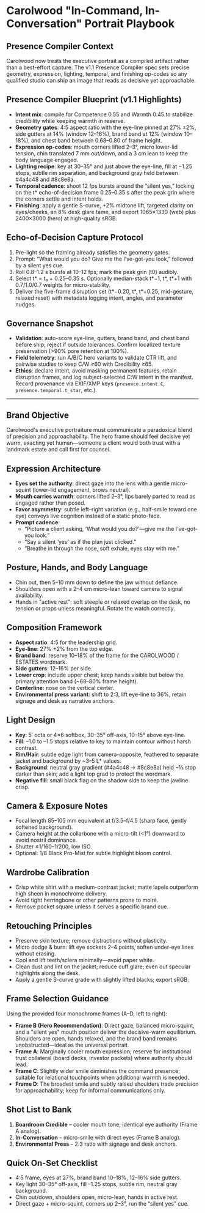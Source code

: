 # Carolwood "In-Command, In-Conversation" Portrait Playbook

## Presence Compiler Context
Carolwood now treats the executive portrait as a compiled artifact rather than a best-effort capture. The v1.1 Presence Compiler spec sets precise geometry, expression, lighting, temporal, and finishing op-codes so any qualified studio can ship an image that reads as decisive yet approachable.

## Presence Compiler Blueprint (v1.1 Highlights)
- **Intent mix**: compile for Competence 0.55 and Warmth 0.45 to stabilize credibility while keeping warmth in reserve.
- **Geometry gates**: 4:5 aspect ratio with the eye-line pinned at 27% ±2%, side gutters at 14% (window 12–16%), brand band at 12% (window 10–18%), and chest band between 0.68–0.80 of frame height.
- **Expression op-codes**: mouth corners lifted 2–3°, micro lower-lid tension, chin translated 7 mm out/down, and a 3 cm lean to keep the body language engaged.
- **Lighting recipe**: key at 30–35° and just above the eye-line, fill at −1.25 stops, subtle rim separation, and background gray held between #4a4c48 and #8c8e8a.
- **Temporal cadence**: shoot 12 fps bursts around the “silent yes,” locking on the t* echo-of-decision frame 0.25–0.35 s after the peak grin where the corners settle and intent holds.
- **Finishing**: apply a gentle S-curve, +2% midtone lift, targeted clarity on eyes/cheeks, an 8% desk glare tame, and export 1065×1330 (web) plus 2400×3000 (hero) at high-quality sRGB.

## Echo-of-Decision Capture Protocol
1. Pre-light so the framing already satisfies the geometry gates.
2. Prompt: “What would you do? Give me the I’ve-got-you look,” followed by a silent yes cue.
3. Roll 0.8–1.2 s bursts at 10–12 fps; mark the peak grin (t0) audibly.
4. Select t* = t₀ + 0.25–0.35 s. Optionally median-stack t*−1, t*, t*+1 with 0.7/1.0/0.7 weights for micro-stability.
5. Deliver the five-frame disruption set (t*−0.20, t*, t*+0.25, mid-gesture, relaxed reset) with metadata logging intent, angles, and parameter nudges.

## Governance Snapshot
- **Validation**: auto-score eye-line, gutters, brand band, and chest band before ship; reject if outside tolerances. Confirm localized texture preservation (>90% pore retention at 100%).
- **Field telemetry**: run A/B/C hero variants to validate CTR lift, and pairwise studies to keep C/W ≥60 with Credibility ≥65.
- **Ethics**: declare intent, avoid masking permanent features, retain disruption frames, and log subject-selected C:W intent in the manifest. Record provenance via EXIF/XMP keys (`presence.intent.C`, `presence.temporal.t_star`, etc.).

---
## Brand Objective
Carolwood's executive portraiture must communicate a paradoxical blend of precision and approachability. The hero frame should feel decisive yet warm, exacting yet human—someone a client would both trust with a landmark estate and call first for counsel.

## Expression Architecture
- **Eyes set the authority**: direct gaze into the lens with a gentle micro-squint (lower-lid engagement, brows neutral).
- **Mouth carries warmth**: corners lifted 2–3°, lips barely parted to read as engaged rather than posed.
- **Favor asymmetry**: subtle left–right variation (e.g., half-smile toward one eye) conveys live cognition instead of a static photo-face.
- **Prompt cadence**:
  - “Picture a client asking, ‘What would you do?’—give me the I’ve-got-you look.”
  - “Say a silent ‘yes’ as if the plan just clicked.”
  - “Breathe in through the nose, soft exhale, eyes stay with me.”

## Posture, Hands, and Body Language
- Chin out, then 5–10 mm down to define the jaw without defiance.
- Shoulders open with a 2–4 cm micro-lean toward camera to signal availability.
- Hands in "active rest": soft steeple or relaxed overlap on the desk, no tension or props unless meaningful. Rotate the watch correctly.

## Composition Framework
- **Aspect ratio**: 4:5 for the leadership grid.
- **Eye-line**: 27% ±2% from the top edge.
- **Brand band**: reserve 10–18% of the frame for the CAROLWOOD / ESTATES wordmark.
- **Side gutters**: 12–16% per side.
- **Lower crop**: include upper chest; keep hands visible but below the primary attention band (~68–80% frame height).
- **Centerline**: nose on the vertical center.
- **Environmental press variant**: shift to 2:3, lift eye-line to 36%, retain signage and desk as narrative anchors.

## Light Design
- **Key**: 5′ octa or 4×6 softbox, 30–35° off-axis, 10–15° above eye-line.
- **Fill**: –1.0 to –1.5 stops relative to key to maintain contour without harsh contrast.
- **Rim/Hair**: subtle edge light from camera-opposite, feathered to separate jacket and background by ~3–5 L* values.
- **Background**: neutral gray gradient (#4a4c48 → #8c8e8a) held ~⅓ stop darker than skin; add a light top grad to protect the wordmark.
- **Negative fill**: small black flag on the shadow side to keep the jawline crisp.

## Camera & Exposure Notes
- Focal length 85–105 mm equivalent at f/3.5–f/4.5 (sharp face, gently softened background).
- Camera height at the collarbone with a micro-tilt (<1°) downward to avoid nostril dominance.
- Shutter ≤1/160–1/200, low ISO.
- Optional: 1/8 Black Pro-Mist for subtle highlight bloom control.

## Wardrobe Calibration
- Crisp white shirt with a medium-contrast jacket; matte lapels outperform high sheen in monochrome delivery.
- Avoid tight herringbone or other patterns prone to moiré.
- Remove pocket square unless it serves a specific brand cue.

## Retouching Principles
- Preserve skin texture; remove distractions without plasticity.
- Micro dodge & burn: lift eye sockets 2–4 points, soften under-eye lines without erasing.
- Cool and lift teeth/sclera minimally—avoid paper white.
- Clean dust and lint on the jacket; reduce cuff glare; even out specular highlights along the desk.
- Apply a gentle S-curve grade with slightly lifted blacks; export sRGB.

## Frame Selection Guidance
Using the provided four monochrome frames (A–D, left to right):
- **Frame B (Hero Recommendation)**: Direct gaze, balanced micro-squint, and a "silent yes" mouth position deliver the decisive-warm equilibrium. Shoulders are open, hands relaxed, and the brand band remains unobstructed—ideal as the universal portrait.
- **Frame A**: Marginally cooler mouth expression; reserve for institutional trust collateral (board decks, investor packets) where authority should lead.
- **Frame C**: Slightly wider smile diminishes the command presence; suitable for relational touchpoints when additional warmth is needed.
- **Frame D**: The broadest smile and subtly raised shoulders trade precision for approachability; keep for informal communications only.

## Shot List to Bank
1. **Boardroom Credible** – cooler mouth tone, identical eye authority (Frame A analog).
2. **In-Conversation** – micro-smile with direct eyes (Frame B analog).
3. **Environmental Press** – 2:3 ratio with signage and desk anchors.

## Quick On-Set Checklist
- 4:5 frame, eyes at 27%, brand band 10–18%, 12–16% side gutters.
- Key light 30–35° off-axis, fill –1.25 stops, subtle rim, neutral gray background.
- Chin out/down, shoulders open, micro-lean, hands in active rest.
- Direct gaze + micro-squint, corners up 2–3°, run the “silent yes” cue.
